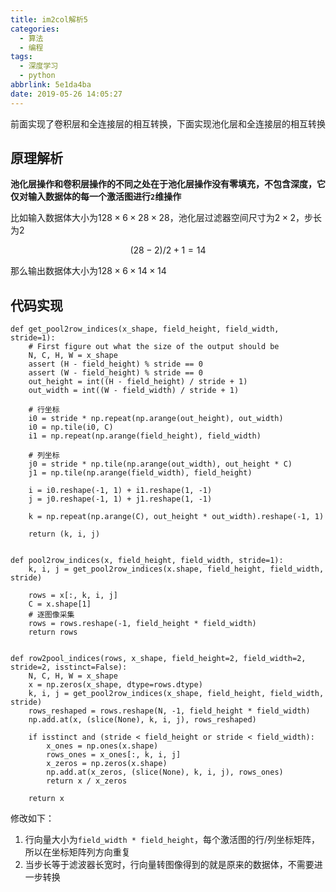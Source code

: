 ```yaml
---
title: im2col解析5
categories:
  - 算法
  - 编程
tags:
  - 深度学习
  - python
abbrlink: 5e1da4ba
date: 2019-05-26 14:05:27
---
```


前面实现了卷积层和全连接层的相互转换，下面实现池化层和全连接层的相互转换

## 原理解析

**池化层操作和卷积层操作的不同之处在于池化层操作没有零填充，不包含深度，它仅对输入数据体的每一个激活图进行`2`维操作**

比如输入数据体大小为$128\times 6\times 28\times 28$，池化层过滤器空间尺寸为$2\times 2$，步长为$2$

$$
(28 - 2)/2 + 1=14
$$

那么输出数据体大小为$128\times 6\times 14\times 14$

## 代码实现

```
def get_pool2row_indices(x_shape, field_height, field_width, stride=1):
    # First figure out what the size of the output should be
    N, C, H, W = x_shape
    assert (H - field_height) % stride == 0
    assert (W - field_height) % stride == 0
    out_height = int((H - field_height) / stride + 1)
    out_width = int((W - field_width) / stride + 1)

    # 行坐标
    i0 = stride * np.repeat(np.arange(out_height), out_width)
    i0 = np.tile(i0, C)
    i1 = np.repeat(np.arange(field_height), field_width)

    # 列坐标
    j0 = stride * np.tile(np.arange(out_width), out_height * C)
    j1 = np.tile(np.arange(field_width), field_height)

    i = i0.reshape(-1, 1) + i1.reshape(1, -1)
    j = j0.reshape(-1, 1) + j1.reshape(1, -1)

    k = np.repeat(np.arange(C), out_height * out_width).reshape(-1, 1)

    return (k, i, j)


def pool2row_indices(x, field_height, field_width, stride=1):
    k, i, j = get_pool2row_indices(x.shape, field_height, field_width, stride)

    rows = x[:, k, i, j]
    C = x.shape[1]
    # 逐图像采集
    rows = rows.reshape(-1, field_height * field_width)
    return rows


def row2pool_indices(rows, x_shape, field_height=2, field_width=2, stride=2, isstinct=False):
    N, C, H, W = x_shape
    x = np.zeros(x_shape, dtype=rows.dtype)
    k, i, j = get_pool2row_indices(x_shape, field_height, field_width, stride)
    rows_reshaped = rows.reshape(N, -1, field_height * field_width)
    np.add.at(x, (slice(None), k, i, j), rows_reshaped)

    if isstinct and (stride < field_height or stride < field_width):
        x_ones = np.ones(x.shape)
        rows_ones = x_ones[:, k, i, j]
        x_zeros = np.zeros(x.shape)
        np.add.at(x_zeros, (slice(None), k, i, j), rows_ones)
        return x / x_zeros

    return x
```

修改如下：

1. 行向量大小为`field_width * field_height`，每个激活图的行/列坐标矩阵，所以在坐标矩阵列方向重复
2. 当步长等于滤波器长宽时，行向量转图像得到的就是原来的数据体，不需要进一步转换